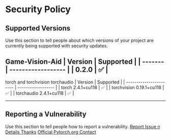 # Security Policy

## Supported Versions

Use this section to tell people about which versions of your project are
currently being supported with security updates.

Game-Vision-Aid
| Version | Supported          |
| ------- | ------------------ |
| 0.2.0   | :white_check_mark: |
---------------------------------


torch and torchvision torchaudio
|                 Version | Supported          |
| ----------------------- | ------------------ |
| torch    2.4.1+cu118    | :white_check_mark: |
| torchvision   0.19.1+cu118  | :white_check_mark: |
| torchaudio    2.4.1+cu118  | :white_check_mark: |

---------------------------------


## Reporting a Vulnerability

Use this section to tell people how to report a vulnerability.
[Report Issue n Details Thanks](https://github.com/FNBUBBLES420-ORG/game-vision-aid/issues)
[Official Pytorch.org Contact](https://pytorch.org/contact-us)
